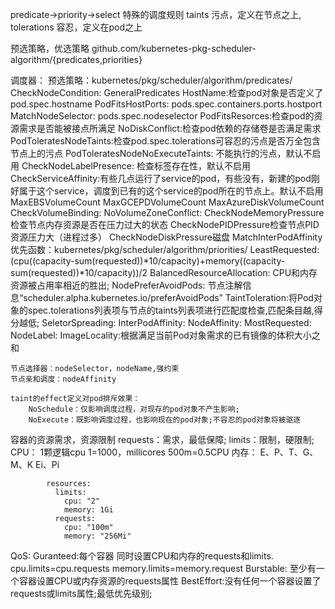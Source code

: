  predicate->priority->select
特殊的调度规则
taints
污点，定义在节点之上,
tolerations
容忍，定义在pod之上

预选策略，优选策略
github.com/kubernetes-pkg-scheduler-algorithm/{predicates,priorities}

调度器：
    预选策略：kubernetes/pkg/scheduler/algorithm/predicates/
        CheckNodeCondition:
        GeneralPredicates
            HostName:检查pod对象是否定义了pod.spec.hostname
            PodFitsHostPorts: pods.spec.containers.ports.hostport
            MatchNodeSelector: pods.spec.nodeselector
            PodFitsResorces:检查pod的资源需求是否能被接点所满足
        NoDiskConflict:检查pod依赖的存储卷是否满足需求
        PodToleratesNodeTaints:检查pod.spec.tolerations可容忍的污点是否万全包含节点上的污点
        PodToleratesNodeNoExecuteTaints: 不能执行的污点，默认不启用
        CheckNodeLabelPresence: 检查标签存在性，默认不启用
        CheckServiceAffinity:有些几点运行了service的pod，有些没有，新建的pod刚好属于这个service，调度到已有的这个service的pod所在的节点上。默认不启用
        MaxEBSVolumeCount
        MaxGCEPDVolumeCount
        MaxAzureDiskVolumeCount
        CheckVolumeBinding:
        NoVolumeZoneConflict:
        CheckNodeMemoryPressure检查节点内存资源是否在压力过大的状态
        CheckNodePIDPressure检查节点PID资源压力大（进程过多）
        CheckNodeDiskPressure磁盘
        MatchInterPodAffinity
    优先函数：kubernetes/pkg/scheduler/algorithm/priorities/
        LeastRequested:
            (cpu((capacity-sum(requested))*10/capacity)+memory((capacity-sum(requested))*10/capacity))/2
    BalancedResourceAllocation:
        CPU和内存资源被占用率相近的胜出;
     NodePreferAvoidPods:
        节点注解信息“scheduler.alpha.kubernetes.io/preferAvoidPods”
    TaintToleration:将Pod对象的spec.tolerations列表项与节点的taints列表项进行匹配度检查,匹配条目越,得分越低;
    SeletorSpreading:
    InterPodAffinity:
    NodeAffinity:
    MostRequested:
    NodeLabel:
    ImageLocality:根据满足当前Pod对象需求的已有镜像的体积大小之和
    
    节点选择器：nodeSelector，nodeName,强约束
    节点亲和调度：nodeAffinity

    taint的effect定义对pod排斥效果：
        NoSchedule：仅影响调度过程，对现存的pod对象不产生影响;
        NoExecute：既影响调度过程，也影响现在的pod对象;不容忍的pod对象将被驱逐
容器的资源需求，资源限制
    requests：需求，最低保障;
    limits：限制，硬限制;
    CPU：
        1颗逻辑cpu
        1=1000，millicores
            500m=0.5CPU
    内存：
        E、P、T、G、M、K
        Ei、Pi
```
        resources:
          limits:
            cpu: "2"
            memory: 1Gi
          requests:
            cpu: "100m"
            memory: "256Mi"
```
QoS:
    Guranteed:每个容器
        同时设置CPU和内存的requests和limits.
            cpu.limits=cpu.requests
            memory.limits=memory.request
    Burstable:
        至少有一个容器设置CPU或内存资源的requests属性
    BestEffort:没有任何一个容器设置了requests或limits属性;最低优先级别;



















